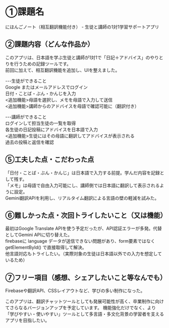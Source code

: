# ①課題名
にほんごノート（相互翻訳機能付き） - 生徒と講師の1対1学習サポートアプリ

## ②課題内容（どんな作品か）

このアプリは、日本語を学ぶ生徒と講師が1対1で「日記＋アドバイス」のやりとりを行うための記録ツールです。<br>
前回に加えて、相互翻訳機能を追加し、UIを整えました。

---生徒ができること<br>
Google またはメールアドレスでログイン<br>
日付・ことば・ぶん・かんじを入力<br>
<追加機能>母語を選択し、メモを母語で入力して送信<br>
<追加機能>講師からのアドバイスを母語で確認可能に（翻訳付き）<br>

---講師ができること<br>
ログインして担当生徒の一覧を取得<br>
各生徒の日記投稿にアドバイスを日本語で入力<br>
<追加機能>生徒にはその母語に翻訳してアドバイスが表示される<br>
過去の投稿と返信を確認<br>

## ⑤工夫した点・こだわった点
「日付・ことば・ぶん・かんじ」は日本語で入力する前提。学んだ内容を記録として残す。<br>
「メモ」は母語で自由入力可能にし、講師側では日本語に翻訳して表示されるように設定。<br>
Gemini翻訳APIを利用し、リアルタイム翻訳による言語の壁の軽減を試みた。<br>

## ⑥難しかった点・次回トライしたいこと（又は機能）
最初はGoogle Translate APIを使う予定だったが、API認証エラーが多発。代替としてGemini APIに切り替えた。<br>
firebaseに language データが送信できない問題があり、form要素ではなく getElementById() で直接取得して解決。<br>
他言語対応もトライしたい。（実際対象の生徒は日本語以外での入力を想定しているため）<br>


## ⑦フリー項目（感想、シェアしたいこと等なんでも）
Firebaseや翻訳API、CSSレイアウトなど、学びの多い制作になった。

このアプリは、翻訳チャットツールとしても発展可能性が高く、卒業制作に向けてさらなるバージョンアップを予定しています。
機能強化だけでなく、より「学びやすい・使いやすい」ツールとして多言語・多文化背景の学習者を支えるアプリを目指したい。<br>

